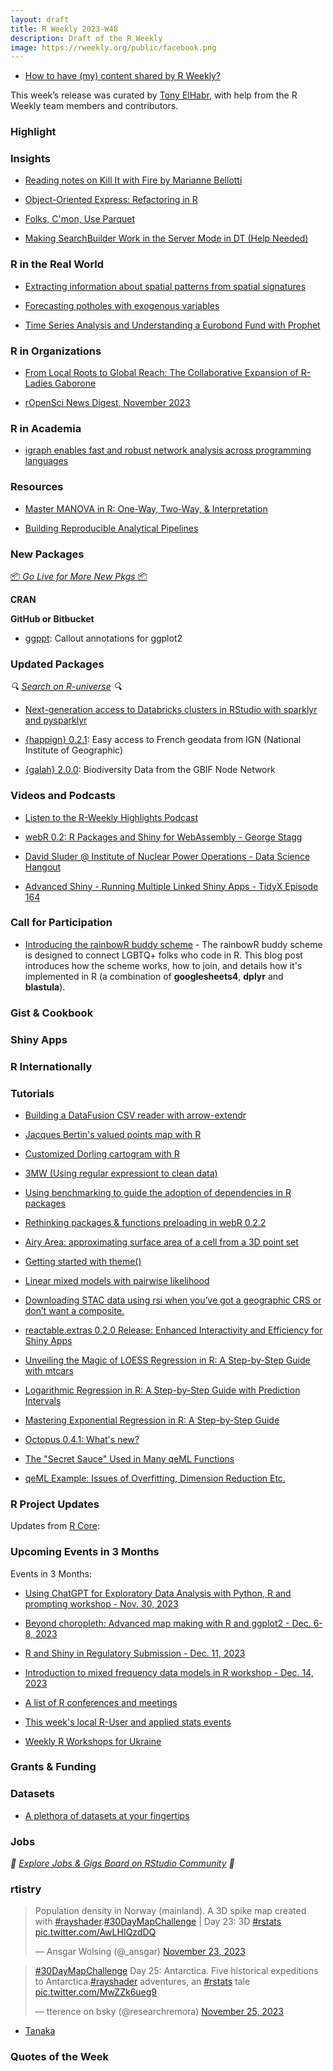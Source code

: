 ```yaml
---
layout: draft
title: R Weekly 2023-W48
description: Draft of the R Weekly
image: https://rweekly.org/public/facebook.png
---
```



+ [How to have (my) content shared by R Weekly?](https://github.com/rweekly/rweekly.org#how-to-have-my-content-shared-by-r-weekly)

This week’s release was curated by [Tony ElHabr](https://twitter.com/TonyElHabr), with help from the R Weekly team members and contributors.



### Highlight



### Insights

+ [Reading notes on Kill It with Fire by Marianne Bellotti](https://masalmon.eu/2023/11/20/reading-notes-kill-it-with-fire-marianne-bellotti/)

+ [Object-Oriented Express: Refactoring in R](https://medium.com/number-around-us/object-oriented-express-refactoring-in-r-3b33b728042b)

+ [Folks, C'mon, Use Parquet](https://appsilon.com/csv-to-parquet-transition/)

+ [Making SearchBuilder Work in the Server Mode in DT (Help Needed)](https://yihui.org/en/2023/11/dt-searchbuilder/)


### R in the Real World

+ [Extracting information about spatial patterns from spatial signatures](https://jakubnowosad.com/posts/2023-11-18-motif-bp7/index.html)

+ [Forecasting potholes with exogenous variables](https://ctompkins.netlify.app/post/forecasting-potholes-with-exogenous-variables/)

+ [Time Series Analysis and Understanding a Eurobond Fund with Prophet](https://datageeek.com/2023/11/22/time-series-analysis-and-understanding-a-eurobond-fund-with-prophet/)

### R in Organizations

+ [From Local Roots to Global Reach: The Collaborative Expansion of R-Ladies Gaborone](https://www.r-consortium.org/blog/2023/11/21/from-local-roots-to-global-reach-the-collaborative-expansion-of-r-ladies-gaborone)

+ [rOpenSci News Digest, November 2023](https://ropensci.org/blog/2023/11/24/news-november-2023/)

### R in Academia

+ [igraph enables fast and robust network analysis across programming languages](https://arxiv.org/abs/2311.10260)


### Resources

+ [Master MANOVA in R: One-Way, Two-Way, & Interpretation](https://www.marsja.se/manova-in-r-one-way-two-way-analyses-interpretation/)

+ [Building Reproducible Analytical Pipelines](https://rap4mads.eu/)

### New Packages

<p class="added-hostname"><a href="https://rweekly.org/live" target="_blank" class="externalLink">📦 <i>Go Live for More New Pkgs</i> 📦</a></p>


**CRAN**


**GitHub or Bitbucket**

+ [ggppt](https://github.com/doehm/ggppt): Callout annotations for ggplot2

### Updated Packages

<i>🔍 [Search on R-universe](https://r-universe.dev/search/) 🔍</i>

+ [Next-generation access to Databricks clusters in RStudio with sparklyr and pysparklyr](https://posit.co/blog/databricks-clusters-in-rstudio-with-sparklyr/)

+ [{happign} 0.2.1](https://cran.r-project.org/package=happign): Easy access to French geodata from IGN (National Institute of Geographic)

+ [{galah} 2.0.0](https://cran.r-project.org/package=galah): Biodiversity Data from the GBIF Node Network

### Videos and Podcasts

+ [Listen to the R-Weekly Highlights Podcast](https://rweekly.fireside.fm/)

+ [webR 0.2: R Packages and Shiny for WebAssembly - George Stagg](https://www.youtube.com/watch?v=CRKuH3ISPgI)

+ [David Sluder @ Institute of Nuclear Power Operations - Data Science Hangout](https://www.youtube.com/watch?v=SEKI8N48ZbM)

+ [Advanced Shiny - Running Multiple Linked Shiny Apps - TidyX Episode 164](https://www.youtube.com/watch?v=-UP5xN9xopg)

### Call for Participation

- [Introducing the rainbowR buddy scheme](https://rainbowr.netlify.app/posts/2023-11-16_introducing-buddies) - The rainbowR buddy scheme is designed to connect LGBTQ+ folks who code in R. This blog post introduces how the scheme works, how to join, and details how it's implemented in R (a combination of **googlesheets4**, **dplyr** and **blastula**).


### Gist & Cookbook



### Shiny Apps



### R Internationally



### Tutorials

+ [Building a DataFusion CSV reader with arrow-extendr](https://josiahparry.com/posts/2023-11-24-dfusionrdr)

+ [Jacques Bertin's valued points map with R](https://r-graph-gallery.com/web-valued-dots-map-bertin.html)

+ [Customized Dorling cartogram with R](https://r-graph-gallery.com/web-dorling-cartogram-with-R.html)

+ [3MW (Using regular expressiont to clean data)](https://3mw.albert-rapp.de/p/regular-expressions-clean-data)

+ [Using benchmarking to guide the adoption of dependencies in R packages](https://epiverse-trace.github.io/posts/benchmarking_design_decisions/)

+ [Rethinking packages &amp; functions preloading in webR 0.2.2](https://colinfay.me/rethinking-packages-and-functions-preloading-in-webr-0.2.2/)

+ [Airy Area: approximating surface area of a cell from a 3D point set](https://quantixed.org/2023/11/21/airy-area-approximating-surface-area-of-a-cell-from-a-3d-point-set/)

+ [Getting started with theme()](https://www.jumpingrivers.com/blog/intro-to-theme-ggplot2-r/)

+ [Linear mixed models with pairwise likelihood](https://notstatschat.rbind.io/2023/11/21/linear-mixed-models-with-pairwise-likelihood/)

+ [Downloading STAC data using rsi when you’ve got a geographic CRS or don’t want a composite.](https://mm218.dev/posts/2023-11-21-rsi-null/index.html)

+ [reactable.extras 0.2.0 Release: Enhanced Interactivity and Efficiency for Shiny Apps](https://appsilon.com/reactable-extras-enhancing-shiny-applications/)

+ [Unveiling the Magic of LOESS Regression in R: A Step-by-Step Guide with mtcars](https://www.spsanderson.com/steveondata/posts/2023-11-22/index.html)

+ [Logarithmic Regression in R: A Step-by-Step Guide with Prediction Intervals](https://www.spsanderson.com/steveondata/posts/2023-11-21/index.html)

+ [Mastering Exponential Regression in R: A Step-by-Step Guide](https://www.spsanderson.com/steveondata/posts/2023-11-20/index.html)

+ [Octopus 0.4.1: What's new?](https://medium.com/@mcodrescu/octopus-0-4-1-whats-new-c8d64ce839fd?source=rss-56ea81247f08------2)

+ [The "Secret Sauce" Used in Many qeML Functions](https://matloff.wordpress.com/2023/11/22/the-secret-sauce-used-in-many-qeml-functions/)

+ [qeML Example: Issues of Overfitting, Dimension Reduction Etc.](https://matloff.wordpress.com/2023/11/21/qeml-example-issues-of-overfitting-dimension-reduction-etc/)


<!--<div class="post-more-begin></div><div class="post-more-end"></div>-->

### R Project Updates

Updates from [R Core](http://developer.r-project.org/blosxom.cgi/R-devel/NEWS):


### Upcoming Events in 3 Months

Events in 3 Months:

+ [Using ChatGPT for Exploratory Data Analysis with Python, R and prompting workshop - Nov. 30, 2023](https://r-posts.com/using-chatgpt-for-exploratory-data-analysis-with-python-r-and-prompting-workshop/)

+ [Beyond choropleth: Advanced map making with R and ggplot2 - Dec. 6-8, 2023](https://www.physalia-courses.org/courses-workshops/advanced-maps/)

+ [R and Shiny in Regulatory Submission - Dec. 11, 2023](https://www.r-consortium.org/blog/2023/11/20/webinar-discover-the-future-of-r-in-regulatory-submissions)

+ [Introduction to mixed frequency data models in R workshop - Dec. 14, 2023](https://r-posts.com/introduction-to-mixed-frequency-data-models-in-r-workshop/)

+ [A list of R conferences and meetings](https://jumpingrivers.github.io/meetingsR/events.html)

+ [This week's local R-User and applied stats events](https://community.rstudio.com/c/irl)

+ [Weekly R Workshops for Ukraine](https://sites.google.com/view/dariia-mykhailyshyna/main/r-workshops-for-ukraine)

### Grants & Funding


### Datasets

+ [A plethora of datasets at your fingertips](https://thierrymoudiki.github.io/blog/2023/11/20/python/r/misc/mlsauce/runiverse-api)


### Jobs

<i>💼 [Explore Jobs & Gigs Board on RStudio Community](https://community.rstudio.com/c/jobs/) 💼</i>

### rtistry

<blockquote class="twitter-tweet"><p lang="en" dir="ltr">Population density in Norway (mainland). A 3D spike map created with <a href="https://twitter.com/hashtag/rayshader?src=hash&amp;ref_src=twsrc%5Etfw">#rayshader</a>.<a href="https://twitter.com/hashtag/30DayMapChallenge?src=hash&amp;ref_src=twsrc%5Etfw">#30DayMapChallenge</a> | Day 23: 3D <a href="https://twitter.com/hashtag/rstats?src=hash&amp;ref_src=twsrc%5Etfw">#rstats</a> <a href="https://t.co/AwLHIQzdDQ">pic.twitter.com/AwLHIQzdDQ</a></p>&mdash; Ansgar Wolsing (@_ansgar) <a href="https://twitter.com/_ansgar/status/1727724981063135511?ref_src=twsrc%5Etfw">November 23, 2023</a></blockquote> <script async src="https://platform.twitter.com/widgets.js" charset="utf-8"></script> 

<blockquote class="twitter-tweet"><p lang="en" dir="ltr"><a href="https://twitter.com/hashtag/30DayMapChallenge?src=hash&amp;ref_src=twsrc%5Etfw">#30DayMapChallenge</a> Day 25: Antarctica. Five historical expeditions to Antarctica.<a href="https://twitter.com/hashtag/rayshader?src=hash&amp;ref_src=twsrc%5Etfw">#rayshader</a> adventures, an <a href="https://twitter.com/hashtag/rstats?src=hash&amp;ref_src=twsrc%5Etfw">#rstats</a> tale <a href="https://t.co/MwZZk6ueg9">pic.twitter.com/MwZZk6ueg9</a></p>&mdash; tterence on bsky (@researchremora) <a href="https://twitter.com/researchremora/status/1728423074125500870?ref_src=twsrc%5Etfw">November 25, 2023</a></blockquote> <script async src="https://platform.twitter.com/widgets.js" charset="utf-8"></script> 

+ [Tanaka](https://r.iresmi.net/posts/2023/tanaka/index.html)

### Quotes of the Week
